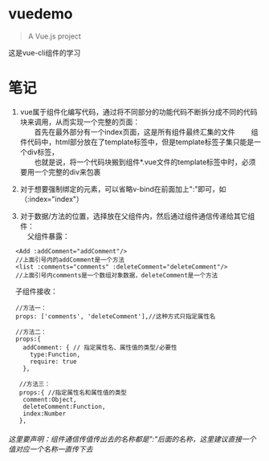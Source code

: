 # vuedemo

> A Vue.js project

这是vue-cli组件的学习

# 笔记

1. vue属于组件化编写代码，通过将不同部分的功能代码不断拆分成不同的代码块来调用，从而实现一个完整的页面：  
&emsp;&emsp;首先在最外部分有一个index页面，这是所有组件最终汇集的文件
&emsp;&emsp;组件代码中，html部分放在了template标签中，但是template标签子集只能是一个div标签，  
&emsp;&emsp;也就是说，将一个代码块搬到组件*.vue文件的template标签中时，必须要用一个完整的div来包裹

2. 对于想要强制绑定的元素，可以省略v-bind在前面加上":"即可，如（:index="index"）  

3. 对于数据/方法的位置，选择放在父组件内，然后通过组件通信传递给其它组件：  
&emsp;父组件暴露：  
```
  <Add :addComment="addComment"/>
  //上面引号内的addComment是一个方法
  <list :comments="comments" :deleteComment="deleteComment"/>
  //上面引号内comments是一个数组对象数据，deleteComment是一个方法
```
&emsp;子组件接收：  
```
  //方法一：
  props: ['comments', 'deleteComment'],//这种方式只指定属性名
  
  //方法二：
  props:{
    addComment: { // 指定属性名、属性值的类型/必要性
      type:Function,
      require: true
    },
    
   //方法三：
   props:{ //指定属性名和属性值的类型
    comment:Object,
    deleteComment:Function,
    index:Number
   },
```
###### 这里要声明：组件通信传值传出去的名称都是":"后面的名称，这里建议直接一个值对应一个名称一直传下去

          

